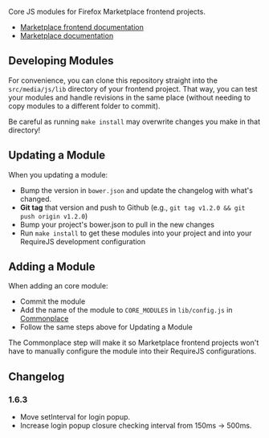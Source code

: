 Core JS modules for Firefox Marketplace frontend projects.

- [Marketplace frontend documentation](https://marketplace-frontend.readthedocs.org)
- [Marketplace documentation](https://marketplace.readthedocs.org)


## Developing Modules

For convenience, you can clone this repository straight into the
```src/media/js/lib``` directory of your frontend project. That way, you can
test your modules and handle revisions in the same place (without needing
to copy modules to a different folder to commit).

Be careful as running ```make install``` may overwrite changes you make
in that directory!

## Updating a Module

When you updating a module:

- Bump the version in ```bower.json``` and update the changelog with what's changed.
- **Git tag** that version and push to Github
  (e.g., ```git tag v1.2.0 && git push origin v1.2.0```)
- Bump your project's bower.json to pull in the new changes
- Run ```make install``` to get these modules into your project and into your
  RequireJS development configuration

## Adding a Module

When adding an core module:

- Commit the module
- Add the name of the module to ```CORE_MODULES``` in ```lib/config.js``` in
  [Commonplace](https://github.com/mozilla/commonplace)
- Follow the same steps above for Updating a Module

The Commonplace step will make it so Marketplace frontend projects won't have
to manually configure the module into their RequireJS configurations.

## Changelog

### 1.6.3

- Move setInterval for login popup.
- Increase login popup closure checking interval from 150ms -> 500ms.
